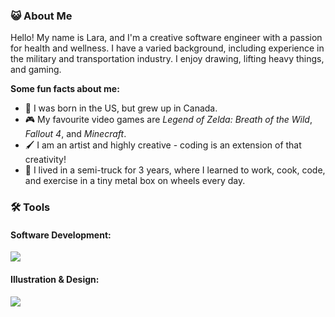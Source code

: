 ### :smiley_cat: About Me
Hello! My name is Lara, and I'm a creative software engineer with a passion for health and wellness. I have a varied background, including experience in the military and transportation industry. I enjoy drawing, lifting heavy things, and gaming.

**Some fun facts about me:**
- :maple_leaf: I was born in the US, but grew up in Canada.
- :video_game: My favourite video games are *Legend of Zelda: Breath of the Wild*, *Fallout 4*, and *Minecraft*.
- :paintbrush: I am an artist and highly creative - coding is an extension of that creativity!
- :truck: I lived in a semi-truck for 3 years, where I learned to work, cook, code, and exercise in a tiny metal box on wheels every day.

### :hammer_and_wrench: Tools
#### Software Development:
<img src="https://skillicons.dev/icons?i=html,css,tailwind,javascript,typescript,nodejs,react,next,astro,python,django,php,wordpress,mongodb,postgres,godot&perline=8" />

#### Illustration & Design:
<img src="https://skillicons.dev/icons?i=photoshop,illustrator,figma" />
